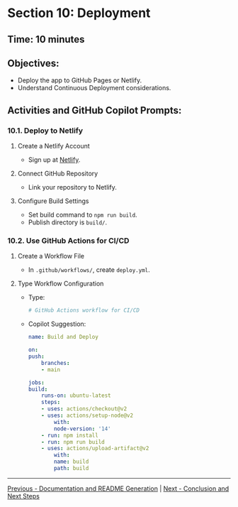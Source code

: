 # Section 10: Deployment

## **Time:** 10 minutes


## Objectives:

*   Deploy the app to GitHub Pages or Netlify.
*   Understand Continuous Deployment considerations.


## Activities and GitHub Copilot Prompts:


### 10.1. Deploy to Netlify

1.  Create a Netlify Account
    *   Sign up at [Netlify](https://www.netlify.com/).

2.  Connect GitHub Repository
    *   Link your repository to Netlify.

3.  Configure Build Settings
    *   Set build command to `npm run build`.
    *   Publish directory is `build/`.


### 10.2. Use GitHub Actions for CI/CD

1.  Create a Workflow File
    *   In `.github/workflows/`, create `deploy.yml`.

2.  Type Workflow Configuration
    *   Type:
        ```yaml
        # GitHub Actions workflow for CI/CD
        ```
    *   Copilot Suggestion:
        ```yaml
        name: Build and Deploy

        on:
        push:
            branches:
            - main

        jobs:
        build:
            runs-on: ubuntu-latest
            steps:
            - uses: actions/checkout@v2
            - uses: actions/setup-node@v2
                with:
                node-version: '14'
            - run: npm install
            - run: npm run build
            - uses: actions/upload-artifact@v2
                with:
                name: build
                path: build
        ```
---------------
[Previous - Documentation and README Generation](08-documentation-and-readme-generation.md) | [Next - Conclusion and Next Steps](./10-conclusion.md)